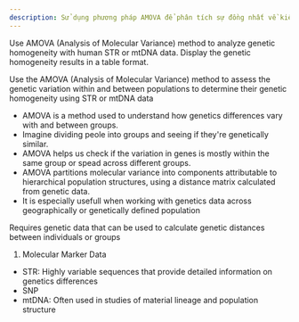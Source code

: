 ```yaml
---
description: Sử dụng phương pháp AMOVA để phân tích sự đồng nhất về kiểu gen
---
```


Use AMOVA (Analysis of Molecular Variance) method to analyze genetic homogeneity with human STR or mtDNA data. Display the genetic homogeneity results in a table format.

Use the AMOVA (Analysis of Molecular Variance) method to assess the genetic variation within and between populations to determine their genetic homogeneity using STR or mtDNA data

- AMOVA is a method used to understand how genetics differences vary with and between groups.
- Imagine dividing peole into groups and seeing if they're genetically similar.
- AMOVA helps us check if the variation in genes is mostly within the same group or spead across different groups.
- AMOVA partitions molecular variance into components attributable to hierarchical population structures, using a distance matrix calculated from genetic data.
- It is especially usefull when working with genetics data across geographically or genetically defined population

Requires genetic data that can be used to calculate genetic distances between individuals or groups

1. Molecular Marker Data

- STR: Highly variable sequences that provide detailed information on genetics differences
- SNP
- mtDNA: Often used in studies of material lineage and population structure










